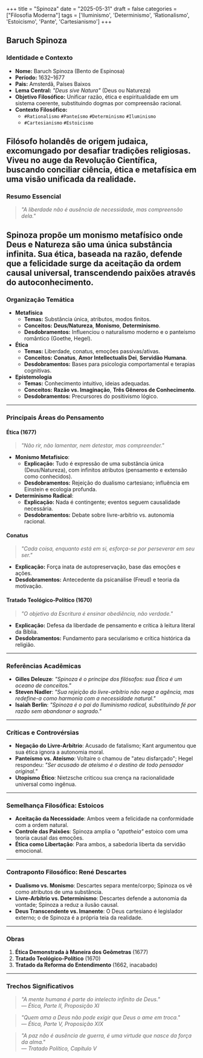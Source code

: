 +++
title = "Spinoza"
date = "2025-05-31"
draft = false
categories = ["Filosofia Moderna"]
tags = ['Iluminismo', 'Determinismo', 'Rationalismo', 'Estoicismo', 'Pante', 'Cartesianismo']
+++

## **Baruch Spinoza**

### **Identidade e Contexto**
- **Nome:** Baruch Spinoza (Bento de Espinosa)
- **Período:** 1632–1677
- **Pais:** Amsterdã, Países Baixos
- **Lema Central:** *"Deus sive Natura"* (Deus ou Natureza)
- **Objetivo Filosófico:** Unificar razão, ética e espiritualidade em um sistema coerente, substituindo dogmas por compreensão racional.
- **Contexto Filosófico:**
  - `#Rationalismo` `#Panteísmo` `#Determinismo` `#Iluminismo`
  - `#Cartesianismo` `#Estoicismo`

Filósofo holandês de origem judaica, excomungado por desafiar tradições religiosas. Viveu no auge da Revolução Científica, buscando conciliar ciência, ética e metafísica em uma visão unificada da realidade.
---
### **Resumo Essencial**
> *"A liberdade não é ausência de necessidade, mas compreensão dela."*

Spinoza propõe um monismo metafísico onde Deus e Natureza são uma única substância infinita. Sua ética, baseada na razão, defende que a felicidade surge da aceitação da ordem causal universal, transcendendo paixões através do autoconhecimento.
---
### **Organização Temática**
- **Metafísica**
  - **Temas:** Substância única, atributos, modos finitos.
  - **Conceitos:** **Deus/Natureza**, **Monismo**, **Determinismo**.
  - **Desdobramentos:** Influenciou o naturalismo moderno e o panteísmo romântico (Goethe, Hegel).
- **Ética**
  - **Temas:** Liberdade, conatus, emoções passivas/ativas.
  - **Conceitos:** **Conatus**, **Amor Intellectualis Dei**, **Servidão Humana**.
  - **Desdobramentos:** Bases para psicologia comportamental e terapias cognitivas.
- **Epistemologia**
  - **Temas:** Conhecimento intuitivo, ideias adequadas.
  - **Conceitos:** **Razão vs. Imaginação**, **Três Gêneros de Conhecimento**.
  - **Desdobramentos:** Precursores do positivismo lógico.
---

### **Principais Áreas do Pensamento**

#### ****Ética (1677)****
> *"Não rir, não lamentar, nem detestar, mas compreender."*

- ****Monismo Metafísico****:
  - **Explicação:** Tudo é expressão de uma substância única (Deus/Natureza), com infinitos atributos (pensamento e extensão como conhecidos).
  - **Desdobramentos:** Rejeição do dualismo cartesiano; influência em Einstein e ecologia profunda.
- ****Determinismo Radical****:
  - **Explicação:** Nada é contingente; eventos seguem causalidade necessária.
  - **Desdobramentos:** Debate sobre livre-arbítrio vs. autonomia racional.

#### ****Conatus****
> *"Cada coisa, enquanto está em si, esforça-se por perseverar em seu ser."*

- **Explicação:** Força inata de autopreservação, base das emoções e ações.
- **Desdobramentos:** Antecedente da psicanálise (Freud) e teoria da motivação.

#### ****Tratado Teológico-Político (1670)****
> *"O objetivo da Escritura é ensinar obediência, não verdade."*

- **Explicação:** Defesa da liberdade de pensamento e crítica à leitura literal da Bíblia.
- **Desdobramentos:** Fundamento para secularismo e crítica histórica da religião.
---

### **Referências Acadêmicas**
- **Gilles Deleuze**: *"Spinoza é o príncipe dos filósofos: sua *Ética* é um oceano de conceitos."*
- **Steven Nadler**: *"Sua rejeição do livre-arbítrio não nega a agência, mas redefine-a como harmonia com a necessidade natural."*
- **Isaiah Berlin**: *"Spinoza é o pai do Iluminismo radical, substituindo fé por razão sem abandonar o sagrado."*

---

### **Críticas e Controvérsias**
- **Negação do Livre-Arbítrio**: Acusado de fatalismo; Kant argumentou que sua ética ignora a autonomia moral.
- **Panteísmo vs. Ateísmo**: Voltaire o chamou de "ateu disfarçado"; Hegel respondeu: *"Ser acusado de ateísmo é o destino de todo pensador original."*
- **Utopismo Ético**: Nietzsche criticou sua crença na racionalidade universal como ingênua.

---

### **Semelhança Filosófica: Estoicos**
- **Aceitação da Necessidade**: Ambos veem a felicidade na conformidade com a ordem natural.
- **Controle das Paixões**: Spinoza amplia o *"apatheia"* estoico com uma teoria causal das emoções.
- **Ética como Libertação**: Para ambos, a sabedoria liberta da servidão emocional.

---

### **Contraponto Filosófico: René Descartes**
- **Dualismo vs. Monismo**: Descartes separa mente/corpo; Spinoza os vê como atributos de uma substância.
- **Livre-Arbítrio vs. Determinismo**: Descartes defende a autonomia da vontade; Spinoza a reduz a ilusão causal.
- **Deus Transcendente vs. Imanente**: O Deus cartesiano é legislador externo; o de Spinoza é a própria teia da realidade.

---

### **Obras**
1. **Ética Demonstrada à Maneira dos Geômetras** (1677)
2. **Tratado Teológico-Político** (1670)
3. **Tratado da Reforma do Entendimento** (1662, inacabado)

---

### **Trechos Significativos**
> *"A mente humana é parte do intelecto infinito de Deus."*  
> — *Ética, Parte II, Proposição XI*

> *"Quem ama a Deus não pode exigir que Deus o ame em troca."*  
> — *Ética, Parte V, Proposição XIX*

> *"A paz não é ausência de guerra, é uma virtude que nasce da força da alma."*  
> — *Tratado Político, Capítulo V*
